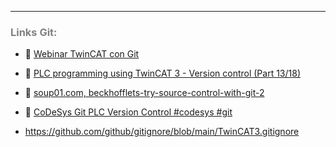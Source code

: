 ***
### <span style="color:grey">Links Git:</span>
- 🔗 [Webinar TwinCAT con Git](https://www.youtube.com/watch?v=pgqEwmysxbM)
- 🔗 [PLC programming using TwinCAT 3 - Version control (Part 13/18)](https://www.youtube.com/watch?v=1g6eYnlzKtA)
- 🔗 [soup01.com, beckhofflets-try-source-control-with-git-2](http://soup01.com/en/2022/03/13/beckhofflets-try-source-control-with-git-2/)
- 🔗 [CoDeSys Git PLC Version Control #codesys #git](https://www.youtube.com/watch?v=jOd4eOKrDi0)

- https://github.com/github/gitignore/blob/main/TwinCAT3.gitignore